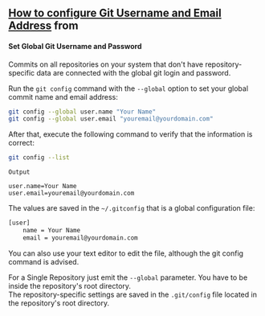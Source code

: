 ## [How to configure Git Username and Email Address](https://vegastack.com/tutorials/how-to-configure-git-username-and-email-address/) from 

#### Set Global Git Username and Password

Commits on all repositories on your system that don't have repository-specific data are connected with the global git login and password.  

Run the `git config` command with the `--global` option to set your global commit name and email address:  

```bash
git config --global user.name "Your Name"
git config --global user.email "youremail@yourdomain.com"
```

After that, execute the following command to verify that the information is correct:  

```bash
git config --list

```
```
Output

user.name=Your Name
user.email=youremail@yourdomain.com
```

The values are saved in the `~/.gitconfig` that is a global configuration file:  

```bash
[user]
    name = Your Name
    email = youremail@yourdomain.com
```

You can also use your text editor to edit the file, although the git config command is advised.  

For a Single Repository just emit the `--global` parameter. You have to be inside the repository's root directory.  
The repository-specific settings are saved in the `.git/config` file located in the repository's root directory.  
